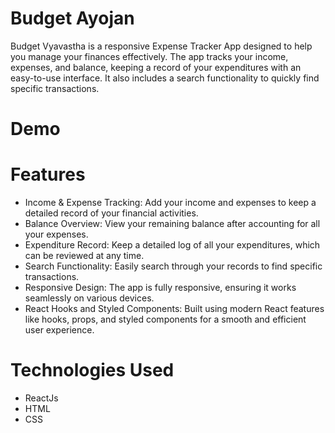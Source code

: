 # Budget Ayojan
Budget Vyavastha is a responsive Expense Tracker App designed to help you manage your finances effectively. The app tracks your income, expenses, and balance, keeping a record of your expenditures with an easy-to-use interface. It also includes a search functionality to quickly find specific transactions.

# Demo


# Features
- Income & Expense Tracking: Add your income and expenses to keep a detailed record of your financial activities.
- Balance Overview: View your remaining balance after accounting for all your expenses.
- Expenditure Record: Keep a detailed log of all your expenditures, which can be reviewed at any time.
- Search Functionality: Easily search through your records to find specific transactions.
- Responsive Design: The app is fully responsive, ensuring it works seamlessly on various devices.
- React Hooks and Styled Components: Built using modern React features like hooks, props, and styled components for a smooth and efficient user experience.

# Technologies Used
- ReactJs
- HTML
- CSS

